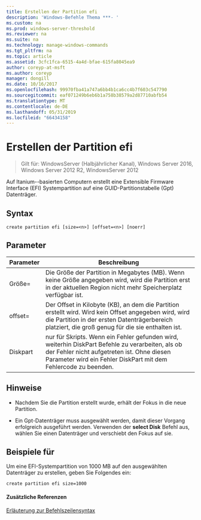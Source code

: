```yaml
---
title: Erstellen der Partition efi
description: 'Windows-Befehle Thema ***- '
ms.custom: na
ms.prod: windows-server-threshold
ms.reviewer: na
ms.suite: na
ms.technology: manage-windows-commands
ms.tgt_pltfrm: na
ms.topic: article
ms.assetid: 3cfc1fca-6515-4a4d-bfae-615fa8045ea9
author: coreyp-at-msft
ms.author: coreyp
manager: dongill
ms.date: 10/16/2017
ms.openlocfilehash: 99970fba41a747a6bb4b1ca6cc4b7f603c547790
ms.sourcegitcommit: eaf071249b6eb6b1a758b38579a2d87710abfb54
ms.translationtype: MT
ms.contentlocale: de-DE
ms.lasthandoff: 05/31/2019
ms.locfileid: "66434158"
---
```

# <a name="create-partition-efi"></a>Erstellen der Partition efi

>Gilt für: WindowsServer (Halbjährlicher Kanal), Windows Server 2016, Windows Server 2012 R2, WindowsServer 2012

Auf Itanium\--basierten Computern erstellt eine Extensible Firmware Interface \(EFI\) Systempartition auf eine GUID-Partitionstabelle \(Gpt\) Datenträger.  
  
  
  
## <a name="syntax"></a>Syntax  
  
```  
create partition efi [size=<n>] [offset=<n>] [noerr]  
```  
  
## <a name="parameters"></a>Parameter  
  
|  Parameter  |                                                                                             Beschreibung                                                                                              |
|-------------|------------------------------------------------------------------------------------------------------------------------------------------------------------------------------------------------------|
|  Größe\=<n>  |                         Die Größe der Partition in Megabytes \(MB\). Wenn keine Größe angegeben wird, wird die Partition erst in der aktuellen Region nicht mehr Speicherplatz verfügbar ist.                         |
| offset\=<n> |             Der Offset in Kilobyte \(KB\), an dem die Partition erstellt wird. Wird kein Offset angegeben wird, wird die Partition in der ersten Datenträgerbereich platziert, die groß genug für die sie enthalten ist.              |
|    Diskpart    | nur für Skripts. Wenn ein Fehler gefunden wird, weiterhin DiskPart Befehle zu verarbeiten, als ob der Fehler nicht aufgetreten ist. Ohne diesen Parameter wird ein Fehler DiskPart mit dem Fehlercode zu beenden. |
  
## <a name="remarks"></a>Hinweise  
  
-   Nachdem Sie die Partition erstellt wurde, erhält der Fokus in die neue Partition.  
  
-   Ein Gpt-Datenträger muss ausgewählt werden, damit dieser Vorgang erfolgreich ausgeführt werden. Verwenden der **select Disk** Befehl aus, wählen Sie einen Datenträger und verschiebt den Fokus auf sie.  
  
## <a name="BKMK_examples"></a>Beispiele für  
Um eine EFI-Systempartition von 1000 MB auf den ausgewählten Datenträger zu erstellen, geben Sie Folgendes ein:  
  
```  
create partition efi size=1000  
```  
  
#### <a name="additional-references"></a>Zusätzliche Referenzen  
[Erläuterung zur Befehlszeilensyntax](command-line-syntax-key.md)  
  

  

